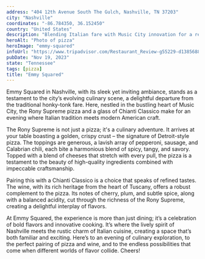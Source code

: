 ```yaml
---
address: "404 12th Avenue South The Gulch, Nashville, TN 37203"
city: "Nashville"
coordinates: "-86.784350, 36.152450"
country: "United States"
description: "Blending Italian fare with Music City innovation for a refined yet inviting experience"
heroAlt: "Photo of pizza"
heroImage: "emmy-squared"
infoUrl: "https://www.tripadvisor.com/Restaurant_Review-g55229-d13856888-Reviews-Emmy_Squared_Pizza_The_Gulch-Nashville_Davidson_County_Tennessee.html"
pubDate: "Nov 19, 2023"
state: "Tennessee"
tags: [pizza]
title: "Emmy Squared"
---
```


Emmy Squared in Nashville, with its sleek yet inviting ambiance, stands as a testament to the city’s evolving culinary scene, a delightful departure from the traditional honky-tonk fare. Here, nestled in the bustling heart of Music City, the Rony Supreme pizza and a glass of Chianti Classico make for an evening where Italian tradition meets modern American craft.

The Rony Supreme is not just a pizza; it's a culinary adventure. It arrives at your table boasting a golden, crispy crust – the signature of Detroit-style pizza. The toppings are generous, a lavish array of pepperoni, sausage, and Calabrian chili, each bite a harmonious blend of spicy, tangy, and savory. Topped with a blend of cheeses that stretch with every pull, the pizza is a testament to the beauty of high-quality ingredients combined with impeccable craftsmanship.

Pairing this with a Chianti Classico is a choice that speaks of refined tastes. The wine, with its rich heritage from the heart of Tuscany, offers a robust complement to the pizza. Its notes of cherry, plum, and subtle spice, along with a balanced acidity, cut through the richness of the Rony Supreme, creating a delightful interplay of flavors.

At Emmy Squared, the experience is more than just dining; it’s a celebration of bold flavors and innovative cooking. It’s where the lively spirit of Nashville meets the rustic charm of Italian cuisine, creating a space that’s both familiar and exciting. Here’s to an evening of culinary exploration, to the perfect pairing of pizza and wine, and to the endless possibilities that come when different worlds of flavor collide. Cheers!
